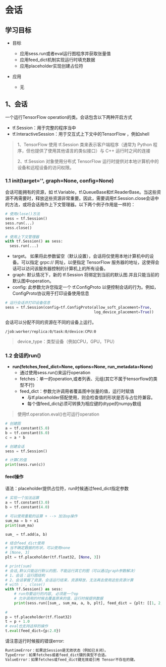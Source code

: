 # 会话

## 学习目标

- 目标
  - 应用sess.run或者eval运行图程序并获取张量值
  - 应用feed_dict机制实现运行时填充数据
  - 应用placeholder实现创建占位符

- 应用
  - 无

## 1、会话

一个运行TensorFlow operation的类。会话包含以下两种开启方式

* tf.Session：用于完整的程序当中
* tf.InteractiveSession：用于交互式上下文中的TensorFlow ，例如shell

> 1、TensorFlow 使用 tf.Session 类来表示客户端程序（通常为 Python 程序，但也提供了使用其他语言的类似接口）与 C++ 运行时之间的连接
>
> 2、tf.Session 对象使用分布式 TensorFlow 运行时提供对本地计算机中的设备和远程设备的访问权限。

### 1.1 __init__(target='', graph=None, config=None)

会话可能拥有的资源，如 tf.Variable，tf.QueueBase和tf.ReaderBase。当这些资源不再需要时，释放这些资源非常重要。因此，需要调用tf.Session.close会话中的方法，或将会话用作上下文管理器。以下两个例子作用是一样的：

```python
# 使用close()方法
sess = tf.Session()
sess.run(...)
sess.close()

# 使用上下文管理器
with tf.Session() as sess:
  sess.run(...)
```

* target。 如果将此参数留空（默认设置），会话将仅使用本地计算机中的设备。可以指定 grpc:// 网址，以便指定 TensorFlow 服务器的地址，这使得会话可以访问该服务器控制的计算机上的所有设备。
* graph: 默认情况下，新的 tf.Session 将绑定到当前的默认图.并且只能当前的默认图中operation。
* config: 此参数允许您指定一个 tf.ConfigProto 以便控制会话的行为。例如，ConfigProto协议用于打印设备使用信息

```python
# 运行会话并打印设备信息
sess = tf.Session(config=tf.ConfigProto(allow_soft_placement=True,
                                        log_device_placement=True))
```

会话可以分配不同的资源在不同的设备上运行。

```
/job:worker/replica:0/task:0/device:CPU:0
```

> device_type：类型设备（例如CPU，GPU，TPU）

### 1.2 会话的run()

* **run(fetches,feed_dict=None, options=None, run_metadata=None)**
  * 通过使用sess.run()来运行operation
  * fetches：单一的operation,或者列表、元组(其它不属于tensorflow的类型不行)
  * feed_dict：参数允许调用者覆盖图中张量的值，运行时赋值
    * 与tf.placeholder搭配使用，则会检查值的形状是否与占位符兼容。
    * 每个值feed_dict必须可转换为相应键的dtype的numpy数组

>  使用tf.operation.eval()也可运行operation

```python
# 创建图
a = tf.constant(5.0)
b = tf.constant(6.0)
c = a * b

# 创建会话
sess = tf.Session()

# 计算C的值
print(sess.run(c))
```

#### feed操作

语法：placeholder提供占位符，run时候通过feed_dict指定参数

```python
# 实现一个加法运算
a = tf.constant(3.0)
b = tf.constant(4.0)

# 可以使用重载的运算 + --> 加法op操作
sum_ma = b + x1
print(sum_ma)

sum_ = tf.add(a, b)

# 结合feed_dict使用
# 当不确定数据的形状，可以使用none
# [None, 3]
plt = tf.placeholder(tf.float32, [None, 3])

# print(sum)
# 会话,默认只能运行默认的图，不能运行其它的图（可以通过graph参数解决）
# 1、会话：运行图结构
# 2、会话掌握了资源，会话运行结束，资源释放，无法再去使用这些资源计算
# with : , close()
with tf.Session() as sess:
    # run你要运行的内容, 必须是一个op
    # 允许调用的时候去覆盖原来的值，运行时候提供数据
    print(sess.run([sum_, sum_ma, a, b, plt], feed_dict = {plt: [[1, 2, 3], [4, 5, 6]]}))
    
# 
p = tf.placeholder(tf.float32)
t = p + 1.0
# eval也支持这样的操作
t.eval(feed_dict={p:2.0})
```

请注意运行时候报的错误error:

```python
RuntimeError：如果这Session是无效状态（例如已关闭）。
TypeError：如果fetches或者feed_dict键的类型不合适。
ValueError：如果fetches或feed_dict键无效或引用 Tensor不存在的键。
```